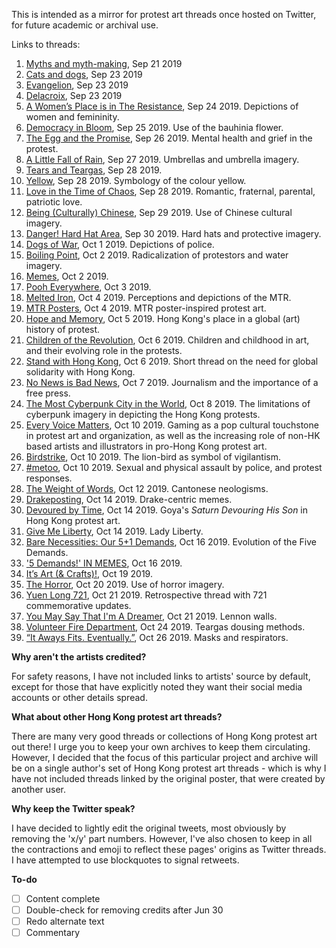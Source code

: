 This is intended as a mirror for protest art threads once hosted on Twitter, for future academic or archival use.

Links to threads:

1. [Myths and myth-making](https://cwylo.github.io/hkprotestart/thread1), Sep 21 2019
2. [Cats and dogs](https://cwylo.github.io/hkprotestart/thread2), Sep 23 2019
3. [Evangelion](https://cwylo.github.io/hkprotestart/thread3), Sep 23 2019
4. [Delacroix](https://cwylo.github.io/hkprotestart/thread4), Sep 23 2019
5. [A Women’s Place is in The Resistance](https://cwylo.github.io/hkprotestart/thread5), Sep 24 2019. Depictions of women and femininity.
6. [Democracy in Bloom](https://cwylo.github.io/hkprotestart/thread6), Sep 25 2019. Use of the bauhinia flower.
7. [The Egg and the Promise](https://cwylo.github.io/hkprotestart/thread7), Sep 26 2019. Mental health and grief in the protest.
8. [A Little Fall of Rain](https://cwylo.github.io/hkprotestart/thread8), Sep 27 2019. Umbrellas and umbrella imagery.
9. [Tears and Teargas](https://cwylo.github.io/hkprotestart/thread9), Sep 28 2019.
10. [Yellow](https://cwylo.github.io/hkprotestart/thread10), Sep 28 2019. Symbology of the colour yellow.
11. [Love in the Time of Chaos](https://cwylo.github.io/hkprotestart/thread11), Sep 28 2019. Romantic, fraternal, parental, patriotic love.
12. [Being (Culturally) Chinese](https://cwylo.github.io/hkprotestart/thread12), Sep 29 2019. Use of Chinese cultural imagery.
13. [Danger! Hard Hat Area](https://cwylo.github.io/hkprotestart/thread13), Sep 30 2019. Hard hats and protective imagery.
14. [Dogs of War](https://cwylo.github.io/hkprotestart/thread14), Oct 1 2019. Depictions of police.
15. [Boiling Point](https://cwylo.github.io/hkprotestart/thread15), Oct 2 2019. Radicalization of protestors and water imagery.
16. [Memes](https://cwylo.github.io/hkprotestart/thread16), Oct 2 2019.
17. [Pooh Everywhere](https://cwylo.github.io/hkprotestart/thread17), Oct 3 2019.
18. [Melted Iron](https://cwylo.github.io/hkprotestart/thread18), Oct 4 2019. Perceptions and depictions of the MTR.
19. [MTR Posters](https://cwylo.github.io/hkprotestart/thread19), Oct 4 2019. MTR poster-inspired protest art.
20. [Hope and Memory](https://cwylo.github.io/hkprotestart/thread20), Oct 5 2019. Hong Kong's place in a global (art) history of protest.
21. [Children of the Revolution](https://cwylo.github.io/hkprotestart/thread21), Oct 6 2019. Children and childhood in art, and their evolving role in the protests.
22. [Stand with Hong Kong](https://cwylo.github.io/hkprotestart/thread22), Oct 6 2019. Short thread on the need for global solidarity with Hong Kong.
23. [No News is Bad News](https://cwylo.github.io/hkprotestart/thread23), Oct 7 2019. Journalism and the importance of a free press.
24. [The Most Cyberpunk City in the World](https://cwylo.github.io/hkprotestart/thread24), Oct 8 2019. The limitations of cyberpunk imagery in depicting the Hong Kong protests.
25. [Every Voice Matters](https://cwylo.github.io/hkprotestart/thread25), Oct 10 2019. Gaming as a pop cultural touchstone in protest art and organization, as well as the increasing role of non-HK based artists and illustrators in pro-Hong Kong protest art.
26. [Birdstrike](https://cwylo.github.io/hkprotestart/thread26), Oct 10 2019. The lion-bird as symbol of vigilantism.
27. [#metoo](https://cwylo.github.io/hkprotestart/thread27), Oct 10 2019. Sexual and physical assault by police, and protest responses.
28. [The Weight of Words](https://cwylo.github.io/hkprotestart/thread28), Oct 12 2019. Cantonese neologisms.
29. [Drakeposting](https://cwylo.github.io/hkprotestart/thread29), Oct 14 2019. Drake-centric memes.
30. [Devoured by Time](https://cwylo.github.io/hkprotestart/thread30), Oct 14 2019. Goya's *Saturn Devouring His Son* in Hong Kong protest art.
31. [Give Me Liberty](https://cwylo.github.io/hkprotestart/thread31), Oct 14 2019. Lady Liberty.
32. [Bare Necessities: Our 5+1 Demands](https://cwylo.github.io/hkprotestart/thread32), Oct 16 2019. Evolution of the Five Demands.
33. ['5 Demands!' IN MEMES](https://cwylo.github.io/hkprotestart/thread33), Oct 16 2019.
34. [It’s Art (& Crafts)!](https://cwylo.github.io/hkprotestart/thread34), Oct 19 2019.
35. [The Horror](https://cwylo.github.io/hkprotestart/thread35), Oct 20 2019. Use of horror imagery.
36. [Yuen Long 721](https://cwylo.github.io/hkprotestart/thread36), Oct 21 2019. Retrospective thread with 721 commemorative updates.
37. [You May Say That I'm A Dreamer](https://cwylo.github.io/hkprotestart/thread37), Oct 21 2019. Lennon walls.
38. [Volunteer Fire Department](https://cwylo.github.io/hkprotestart/thread38), Oct 24 2019. Teargas dousing methods.
39. [“It Aways Fits. Eventually.”](https://cwylo.github.io/hkprotestart/thread39), Oct 26 2019. Masks and respirators.

**Why aren't the artists credited?**

For safety reasons, I have not included links to artists' source by default, except for those that have explicitly noted they want their social media accounts or other details spread.

**What about other Hong Kong protest art threads?**

There are many very good threads or collections of Hong Kong protest art out there! I urge you to keep your own archives to keep them circulating. However, I decided that the focus of this particular project and archive will be on a single author's set of Hong Kong protest art threads - which is why I have not included threads linked by the original poster, that were created by another user.

**Why keep the Twitter speak?**

I have decided to lightly edit the original tweets, most obviously by removing the 'x/y' part numbers. However, I've also chosen to keep in all the contractions and emoji to reflect these pages' origins as Twitter threads. I have attempted to use blockquotes to signal retweets.

**To-do**

- [ ] Content complete
- [ ] Double-check for removing credits after Jun 30
- [ ] Redo alternate text
- [ ] Commentary
